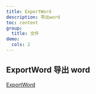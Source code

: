 ```yaml
---
title: ExportWord
description: 导出word
toc: content
group:
  title: 文件
demo:
  cols: 2
---
```


## ExportWord 导出 word

[ExportWord](https://github.com/eternallycyf/Antd-CustomComponent/blob/main/src/pages/ExportWord/index.tsx)
